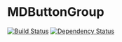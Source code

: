 # MDButtonGroup
[![Build Status](https://travis-ci.org/Madadata/MDButtonGroup.svg?branch=master)](https://travis-ci.org/Madadata/MDButtonGroup)
[![Dependency Status](https://dependencyci.com/github/Madadata/MDButtonGroup/badge)](https://dependencyci.com/github/Madadata/MDButtonGroup)
